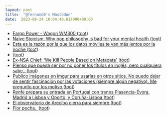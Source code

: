```yaml
---
layout: post
title:  "@fernand0's Mastodon"
date:  2023-08-24 10:04:40.817000+00:00
---
```

*  [Fargo Power - Wagon WM300 ](https://www.flickr.com/photos/fernand0/53125494788) ([toot](https://mastodon.social/@fernand0/110944025366725003))
*  [Naive Stoicism: Why pop philosophy is bad for your mental health ](https://bigthink.com/thinking/naive-stoicism-why-pop-philosophy-is-bad-for-your-mental-health) ([toot](https://mastodon.social/@fernand0/110944019665947898))
*  [Esta es la razón por la que los datos móviles te van más lentos por la noche ](https://bandaancha.eu/articulos/esta-razon-datos-moviles-van-mas-lentos-1063) ([toot](https://mastodon.social/@fernand0/110943882189724392))
*  [ ](https://mastodon.social/@tuneintodetuned) ([toot](https://mastodon.social/@fernand0/110943678162676545))
*  [Ex-NSA Chief: 'We Kill People Based on Metadata' ](http://abcnews.go.com/blogs/headlines/2014/05/ex-nsa-chief-we-kill-people-based-on-metadat) ([toot](https://mastodon.social/@fernand0/110943578608269931))
*  [Pienso que pueda ser por no poner los títulos en inglés, pero cualquiera sabe.. ](https://mastodon.social/@fernand0/110943572250484544) ([toot](https://mastodon.social/@fernand0/110943572250484544))
*  [Publico imágenes en imgur para usarlas en otros sitios. No puedo dejar de sentir fascinación por las votaciones (siempre algún negativo). Me pregunto por los motivo ](https://mastodon.social/@fernand0/110943539731800762) ([toot](https://mastodon.social/@fernand0/110943539731800762))
*  [Renfe prepara su entrada en Portugal con trenes Plasencia-Évora, Madrid a Lisboa y Oporto, y Coruña-Lisboa ](https://www.eldiario.es/extremadura/economia/renfe-prepara-entrada-portugal-trenes-plasencia-evora-madrid-lisboa-madrid-oporto-coruna-lisboa_1_10446639.htm) ([toot](https://mastodon.social/@fernand0/110943489313331039))
*  [El observatorio de Arecibo cierra para siempre ](https://www.microsiervos.com/archivo/ciencia/observatorio-arecibo-cierra.htm) ([toot](https://mastodon.social/@fernand0/110940186854040913))
*  [Flor pocha.  ](https://avecesunafoto.wordpress.com/2023/08/23/flor-pocha) ([toot](https://mastodon.social/@fernand0/110940092988180165))
